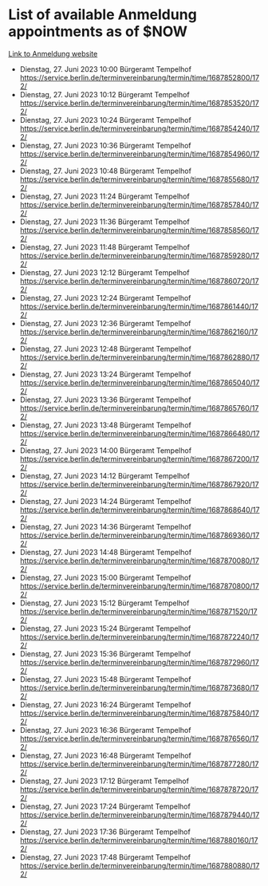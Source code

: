 # List of available Anmeldung appointments as of $NOW
[Link to Anmeldung website](https://service.berlin.de/terminvereinbarung/termin/tag.php?termin=1&anliegen[]=120686&dienstleisterlist=122210,122217,327316,122219,327312,122227,327314,122231,327346,122243,327348,122254,122252,329742,122260,329745,122262,329748,122271,327278,122273,327274,122277,327276,330436,122280,327294,122282,327290,122284,327292,122291,327270,122285,327266,122286,327264,122296,327268,150230,329760,122297,327286,122294,327284,122312,329763,122314,329775,122304,327330,122311,327334,122309,327332,317869,122281,327352,122279,329772,122283,122276,327324,122274,327326,122267,329766,122246,327318,122251,327320,122257,327322,122208,327298,122226,327300&herkunft=http%3A%2F%2Fservice.berlin.de%2Fdienstleistung%2F120686%2F)
- Dienstag, 27. Juni 2023 10:00 Bürgeramt Tempelhof https://service.berlin.de/terminvereinbarung/termin/time/1687852800/172/
- Dienstag, 27. Juni 2023 10:12 Bürgeramt Tempelhof https://service.berlin.de/terminvereinbarung/termin/time/1687853520/172/
- Dienstag, 27. Juni 2023 10:24 Bürgeramt Tempelhof https://service.berlin.de/terminvereinbarung/termin/time/1687854240/172/
- Dienstag, 27. Juni 2023 10:36 Bürgeramt Tempelhof https://service.berlin.de/terminvereinbarung/termin/time/1687854960/172/
- Dienstag, 27. Juni 2023 10:48 Bürgeramt Tempelhof https://service.berlin.de/terminvereinbarung/termin/time/1687855680/172/
- Dienstag, 27. Juni 2023 11:24 Bürgeramt Tempelhof https://service.berlin.de/terminvereinbarung/termin/time/1687857840/172/
- Dienstag, 27. Juni 2023 11:36 Bürgeramt Tempelhof https://service.berlin.de/terminvereinbarung/termin/time/1687858560/172/
- Dienstag, 27. Juni 2023 11:48 Bürgeramt Tempelhof https://service.berlin.de/terminvereinbarung/termin/time/1687859280/172/
- Dienstag, 27. Juni 2023 12:12 Bürgeramt Tempelhof https://service.berlin.de/terminvereinbarung/termin/time/1687860720/172/
- Dienstag, 27. Juni 2023 12:24 Bürgeramt Tempelhof https://service.berlin.de/terminvereinbarung/termin/time/1687861440/172/
- Dienstag, 27. Juni 2023 12:36 Bürgeramt Tempelhof https://service.berlin.de/terminvereinbarung/termin/time/1687862160/172/
- Dienstag, 27. Juni 2023 12:48 Bürgeramt Tempelhof https://service.berlin.de/terminvereinbarung/termin/time/1687862880/172/
- Dienstag, 27. Juni 2023 13:24 Bürgeramt Tempelhof https://service.berlin.de/terminvereinbarung/termin/time/1687865040/172/
- Dienstag, 27. Juni 2023 13:36 Bürgeramt Tempelhof https://service.berlin.de/terminvereinbarung/termin/time/1687865760/172/
- Dienstag, 27. Juni 2023 13:48 Bürgeramt Tempelhof https://service.berlin.de/terminvereinbarung/termin/time/1687866480/172/
- Dienstag, 27. Juni 2023 14:00 Bürgeramt Tempelhof https://service.berlin.de/terminvereinbarung/termin/time/1687867200/172/
- Dienstag, 27. Juni 2023 14:12 Bürgeramt Tempelhof https://service.berlin.de/terminvereinbarung/termin/time/1687867920/172/
- Dienstag, 27. Juni 2023 14:24 Bürgeramt Tempelhof https://service.berlin.de/terminvereinbarung/termin/time/1687868640/172/
- Dienstag, 27. Juni 2023 14:36 Bürgeramt Tempelhof https://service.berlin.de/terminvereinbarung/termin/time/1687869360/172/
- Dienstag, 27. Juni 2023 14:48 Bürgeramt Tempelhof https://service.berlin.de/terminvereinbarung/termin/time/1687870080/172/
- Dienstag, 27. Juni 2023 15:00 Bürgeramt Tempelhof https://service.berlin.de/terminvereinbarung/termin/time/1687870800/172/
- Dienstag, 27. Juni 2023 15:12 Bürgeramt Tempelhof https://service.berlin.de/terminvereinbarung/termin/time/1687871520/172/
- Dienstag, 27. Juni 2023 15:24 Bürgeramt Tempelhof https://service.berlin.de/terminvereinbarung/termin/time/1687872240/172/
- Dienstag, 27. Juni 2023 15:36 Bürgeramt Tempelhof https://service.berlin.de/terminvereinbarung/termin/time/1687872960/172/
- Dienstag, 27. Juni 2023 15:48 Bürgeramt Tempelhof https://service.berlin.de/terminvereinbarung/termin/time/1687873680/172/
- Dienstag, 27. Juni 2023 16:24 Bürgeramt Tempelhof https://service.berlin.de/terminvereinbarung/termin/time/1687875840/172/
- Dienstag, 27. Juni 2023 16:36 Bürgeramt Tempelhof https://service.berlin.de/terminvereinbarung/termin/time/1687876560/172/
- Dienstag, 27. Juni 2023 16:48 Bürgeramt Tempelhof https://service.berlin.de/terminvereinbarung/termin/time/1687877280/172/
- Dienstag, 27. Juni 2023 17:12 Bürgeramt Tempelhof https://service.berlin.de/terminvereinbarung/termin/time/1687878720/172/
- Dienstag, 27. Juni 2023 17:24 Bürgeramt Tempelhof https://service.berlin.de/terminvereinbarung/termin/time/1687879440/172/
- Dienstag, 27. Juni 2023 17:36 Bürgeramt Tempelhof https://service.berlin.de/terminvereinbarung/termin/time/1687880160/172/
- Dienstag, 27. Juni 2023 17:48 Bürgeramt Tempelhof https://service.berlin.de/terminvereinbarung/termin/time/1687880880/172/
